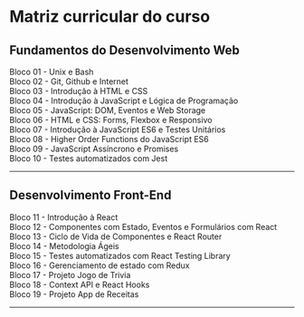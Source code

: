 # Matriz curricular do curso  

## Fundamentos do Desenvolvimento Web  
Bloco 01 - Unix e Bash  
Bloco 02 - Git, Github e Internet  
Bloco 03 - Introdução à HTML e CSS  
Bloco 04 - Introdução à JavaScript e Lógica de Programação  
Bloco 05 - JavaScript: DOM, Eventos e Web Storage  
Bloco 06 - HTML e CSS: Forms, Flexbox e Responsivo  
Bloco 07 - Introdução à JavaScript ES6 e Testes Unitários  
Bloco 08 - Higher Order Functions do JavaScript ES6  
Bloco 09 - JavaScript Assíncrono e Promises  
Bloco 10 - Testes automatizados com Jest  
  
---
  
## Desenvolvimento Front-End  
Bloco 11 - Introdução à React  
Bloco 12 - Componentes com Estado, Eventos e Formulários com React  
Bloco 13 - Ciclo de Vida de Componentes e React Router  
Bloco 14 - Metodologia Ágeis  
Bloco 15 - Testes automatizados com React Testing Library  
Bloco 16 - Gerenciamento de estado com Redux  
Bloco 17 - Projeto Jogo de Trivia  
Bloco 18 - Context API e React Hooks  
Bloco 19 - Projeto App de Receitas  
  
---